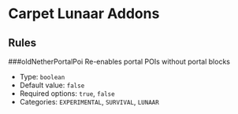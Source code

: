 # Carpet Lunaar Addons

## Rules
###oldNetherPortalPoi
Re-enables portal POIs without portal blocks
* Type: `boolean`
* Default value: `false`
* Required options: `true`, `false`
* Categories: `EXPERIMENTAL`, `SURVIVAL`, `LUNAAR`